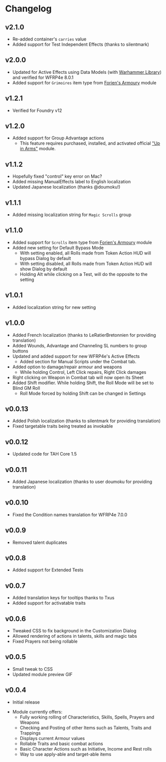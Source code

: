 # Changelog

## v2.1.0
* Re-added container's `carries` value
* Added support for Test Independent Effects (thanks to silentmark)

## v2.0.0
* Updated for Active Effects using Data Models (with [Warhammer Library](https://foundryvtt.com/packages/warhammer-lib)) and verified for WFRP4e 8.0.1
* Added support for `Grimoires` item type from [Forien's Armoury](https://foundryvtt.com/packages/forien-armoury/) module

## v1.2.1
* Verified for Foundry v12

## v1.2.0
* Added support for Group Advantage actions
  * This feature requires purchased, installed, and activated official ["Up in Arms"](https://foundryvtt.com/packages/wfrp4e-up-in-arms) module.

## v1.1.2
* Hopefully fixed "control" key error on Mac?
* Added missing ManualEffects label to English localization
* Updated Japanese localization (thanks @doumoku!)

## v1.1.1
* Added missing localization string for `Magic Scrolls` group 

## v1.1.0
* Added support for `Scrolls` item type from [Forien's Armoury](https://foundryvtt.com/packages/forien-armoury/) module
* Added new setting for Default Bypass Mode
  * With setting enabled, all Rolls made from Token Action HUD will bypass Dialog by default
  * With setting disabled, all Rolls made from Token Action HUD will show Dialog by default
  * Holding Alt while clicking on a Test, will do the opposite to the setting

## v1.0.1
* Added localization string for new setting

## v1.0.0
* Added French localization (thanks to LeRatierBretonnien for providing translation)
* Added Wounds, Advantage and Channeling SL numbers to group buttons
* Updated and added support for new WFRP4e's Active Effects
  * Added section for Manual Scripts under the Combat tab.
* Added option to damage/repair armour and weapons 
  * While holding Control, Left Click repairs, Right Click damages
* Right clicking on Weapon in Combat tab will now open its Sheet
* Added Shift modifier. While holding Shift, the Roll Mode will be set to Blind GM Roll
  * Roll Mode forced by holding Shift can be changed in Settings


## v0.0.13
* Added Polish localization (thanks to silentmark for providing translation)
* Fixed targetable traits being treated as invokable

## v0.0.12
* Updated code for TAH Core 1.5

## v0.0.11
* Added Japanese localization (thanks to user doumoku for providing translation)

## v0.0.10
* Fixed the Condition names translation for WFRP4e 7.0.0

## v0.0.9
* Removed talent duplicates

## v0.0.8
* Added support for Extended Tests

## v0.0.7
* Added translation keys for tooltips thanks to Txus
* Added support for activatable traits

## v0.0.6
* Tweaked CSS to fix background in the Customization Dialog
* Allowed rendering of actions in talents, skills and magic tabs
* Fixed Prayers not being rollable

## v0.0.5
* Small tweak to CSS
* Updated module preview GIF

## v0.0.4
* Initial release
- Module currently offers: 
  - Fully working rolling of Characteristics, Skills, Spells, Prayers and Weapons
  - Checking and Posting of other Items such as Talents, Traits and Trappings
  - Displays current Armour values
  - Rollable Traits and basic combat actions
  - Basic Character Actions such as Initiative, Income and Rest rolls
  - Way to use apply-able and target-able items